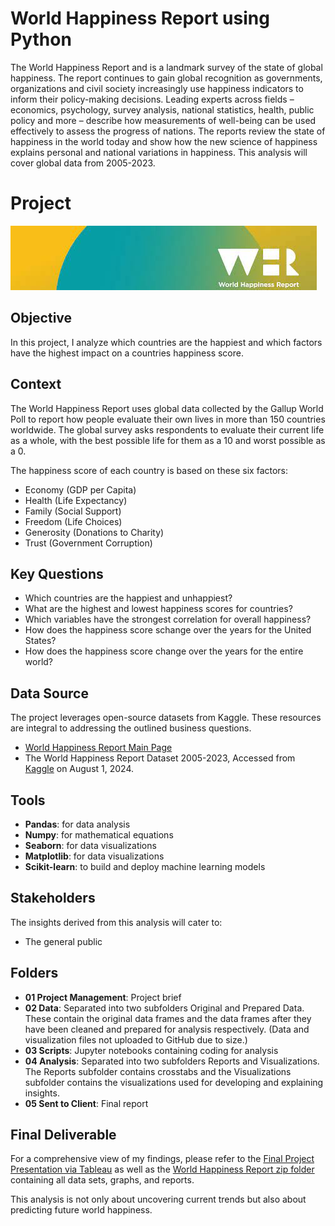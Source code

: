 # World Happiness Report using Python
The World Happiness Report and is a landmark survey of the state of global happiness. The report continues to gain global recognition as governments, organizations and civil society increasingly use happiness indicators to inform their policy-making decisions. Leading experts across fields – economics, psychology, survey analysis, national statistics, health, public policy and more – describe how measurements of well-being can be used effectively to assess the progress of nations. The reports review the state of happiness in the world today and show how the new science of happiness explains personal and national variations in happiness. This analysis will cover global data from 2005-2023. 
# Project
![WHR logo](https://github.com/katiedallarosa/WorldHappinessReport-Python/blob/main/images.jpeg)
## Objective
In this project, I analyze which countries are the happiest and which factors have the highest impact on a countries happiness score. 
## Context
The World Happiness Report uses global data collected by the Gallup World Poll to report how people evaluate their own lives in more than 150 countries worldwide. The global survey asks respondents to evaluate their current life as a whole, with the best possible life for them as a 10 and worst possible as a 0.

The happiness score of each country is based on these six factors: 

- Economy (GDP per Capita) 
- Health (Life Expectancy) 
- Family (Social Support)
- Freedom (Life Choices)
- Generosity (Donations to Charity)
- Trust (Government Corruption)
## Key Questions
- Which countries are the happiest and unhappiest? 
- What are the highest and lowest happiness scores for countries? 
- Which variables have the strongest correlation for overall happiness? 
- How does the happiness score schange over the years for the United States? 
- How does the happiness score change over the years for the entire world? 
## Data Source
The project leverages open-source datasets from Kaggle. These resources are integral to addressing the outlined business questions.
- [World Happiness Report Main Page](https://worldhappiness.report/)
- The World Happiness Report Dataset 2005-2023, Accessed from [Kaggle](https://www.kaggle.com/datasets/jainaru/world-happiness-report-2024-yearly-updated/data) on August 1, 2024.
## Tools
- **Pandas**: for data analysis
- **Numpy**: for mathematical equations
- **Seaborn**: for data visualizations
- **Matplotlib**: for data visualizations
- **Scikit-learn**: to build and deploy machine learning models
## Stakeholders
The insights derived from this analysis will cater to:
- The general public
## Folders
- **01 Project Management**: Project brief
- **02 Data**: Separated into two subfolders Original and Prepared Data. These contain the original data frames and the data frames after they have been cleaned and prepared for analysis respectively. (Data and visualization files not uploaded to GitHub due to size.)
- **03 Scripts**: Jupyter notebooks containing coding for analysis
- **04 Analysis**: Separated into two subfolders Reports and Visualizations. The Reports subfolder contains crosstabs and the Visualizations subfolder contains the visualizations used for developing and explaining insights.
- **05 Sent to Client**: Final report
## Final Deliverable
For a comprehensive view of my findings, please refer to the [Final Project Presentation via Tableau](https://public.tableau.com/views/WorldHappinessReport2005-2023/WorldHappinessReport?:language=en-US&publish=yes&:sid=&:redirect=auth&:display_count=n&:origin=viz_share_link) as well as the [World Happiness Report zip folder](https://https://github.com/katiedallarosa/WorldHappinessReport-Python/blob/main/World%20Happiness%20Report%20KDallaRosa%202024.zip) containing all data sets, graphs, and reports.

This analysis is not only about uncovering current trends but also about predicting future world happiness.
